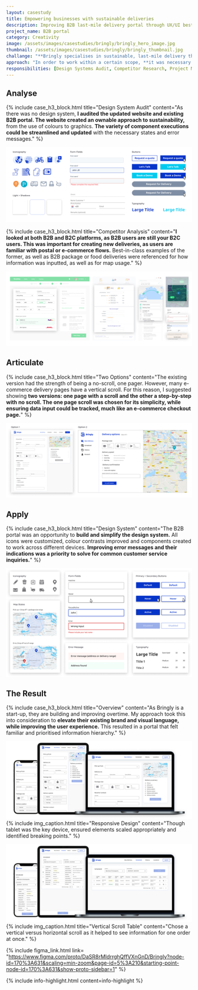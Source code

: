 ```yaml
---
layout: casestudy
title: Empowering businesses with sustainable deliveries
description: Improving B2B last-mile delivery portal through UX/UI best practices
project_name: B2B portal
category: Creativity
image: /assets/images/casestudies/bringly/bringly_hero_image.jpg
thumbnail: /assets/images/casestudies/bringly/bringly_thumbnail.jpg
challange: "**Bringly specialises in sustainable, last-mile delivery throughout Europe.** In order to look more professional and credible, **Bringly recently updated their brand identity. This is reflected in their website, but not in their B2B portal.** There are also parts of their new design system that could be expanded on or improved."
approach: "In order to work within a certain scope, **it was necessary to focus on the key red route for B2B customers. This was the create new deliveries feature, as it was frequently used B2B  interaction.** Through a design system audit, competitor research and UX/UI best practices, this and the additional screens were improved."
responsibilities: [Design Systems Audit, Competitor Research, Project Management, UX Design, UI Design]
---
```


## Analyse

{% include case_h3_block.html 
title="Design System Audit" 
content="As there was no design system, **I audited the updated website and existing B2B portal. The website created an ownable approach to sustainability,** from the use of colours to graphics. **The variety of component executions could be streamlined and updated** with the necessary states and error messages." %}

![](/assets/images/casestudies/bringly/bringly_design_audit.png)

{% include case_h3_block.html 
title="Competitor Analysis" 
content="**I looked at both B2B and B2C platforms, as B2B users are still your B2C users. This was important for creating new deliveries, as users are familiar with postal or e-commerce flows.** Best-in-class examples of the former, as well as B2B package or food deliveries were referenced for how information was inputted, as well as for map usage." %}

![](/assets/images/casestudies/bringly/bringly_competitor_analysis.jpg)

## Articulate

{% include case_h3_block.html 
title="Two Options" 
content="The existing version had the strength of being a no-scroll, one pager. However, many e-commerce delivery pages have a vertical scroll. For this reason, I suggested showing **two versions: one page with a scroll and the other a step-by-step with no scroll. The one page scroll was chosen for its simplicity, while ensuring data input could be tracked, much like an e-commerce checkout page.**" %}

![](/assets/images/casestudies/bringly/bringly_two_options.jpg)

## Apply

{% include case_h3_block.html 
title="Design System" 
content="The B2B portal was an opportunity to **build and simplify the  design system.** All icons were customized, colour contrasts improved and components created to work across different devices. **Improving error messages and their indications was a priority to solve for common customer service inquiries.**" %}

![](/assets/images/casestudies/bringly/bringly_design_system.png)

## The Result

{% include case_h3_block.html 
title="Overview" 
content="As Bringly is a start-up, they are building and improving overtime. My approach took this into consideration to **elevate their existing brand and visual language, while improving the user experience.** This resulted in a portal that felt familiar and prioritised information hierarchy." %}

![](/assets/images/casestudies/bringly/bringly-final_02.png)
{% include img_caption.html 
title="Responsive Design" 
content="Though tablet was the key device, ensured elements scaled appropriately and identified breaking points." %}

![](/assets/images/casestudies/bringly/bringly-final_01.png)
{% include img_caption.html 
title="Vertical Scroll Table" 
content="Chose a vertical versus horizontal scroll as it helped to see information for one order at once." %}

{% include figma_link.html link= "https://www.figma.com/proto/DaSR8rMIdrrghQffVXnGnD/Bringly?node-id=170%3A631&scaling=min-zoom&page-id=5%3A210&starting-point-node-id=170%3A631&show-proto-sidebar=1" %}

{% include info-highlight.html content=info-highlight %}
